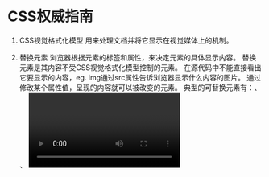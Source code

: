 # CSS权威指南

1. CSS视觉格式化模型
    用来处理文档并将它显示在视觉媒体上的机制。


2. 替换元素
    浏览器根据元素的标签和属性，来决定元素的具体显示内容。
    替换元素是其内容不受CSS视觉格式化模型控制的元素。
    在源代码中不能直接看出它要显示的内容，eg. img通过src属性告诉浏览器显示什么内容的图片。
    通过修改某个属性值，呈现的内容就可以被改变的元素。
    典型的可替换元素有：<img>、 <object>、 <video>、 表单元素：<textarea>、<input>。
    某些元素只在特殊情况下变现为替换元素：<audio>、<canvas>。
    通过css content属性来插入的对象称作匿名可替换元素。

3. 不可替换元素
    不可替换元素是其内容受CSS视觉格式化模型控制的元素。
    在源代码中可以直接看出它要显示的内容。

4. HTML和XHTML中块级元素不能嵌套在内联元素里。
   CSS中对显示元素的嵌套不存在任何限制。

5. display默认值为inline，默认的其内容会显示为行内文本。

6. link标签的ref属性规定当前文档与被链接文档之间的关系。
   多个样式表会合并规则，并将其全部应用于文档。
   多个link标签，样式会合并

7. @import url(sheet.css) 媒体类型
   多个@import样式会全部加载，其中的所有样式规则都会在文档的显示中使用。

8. 兼容新旧浏览器，旧浏览器可能不识别style标签，造成样式规则显示在页面最上端，为了避免这种情况的发生。
   可以使用如下方法兼容新旧浏览器：
   因为浏览器会忽略无法识别的标签，所以可以写成：
   <style><!--
    @import 样式规则路径
    body {

    }
    ...
   -->
   </style>

9. CSS的基本特性是向文档中的一些元素类型应用某些规则。
10. 通配符选择器，类选择器、ID选择器、属性选择器（简单属性选择器， 部分属性选择器、 特定属性选择器）、后代选择器（也叫作包含选择器、上下文选择器）、伪类和伪元素选择器
11. 特殊性规则 对于选择器中给定的各个ID属性值，，加0,1,0,0  对于选择器中给定的各个类属性值、属性选择、伪类，加0,0,1,0 对于选择器中给定的各个元素和伪元素加0,0,0,1 结合符和通配选择器对特殊性没有任何贡献

12. 声明权重的5个级别， 由大到小
    读者的重要声明 创作人员的重要声明 创作人员的正常声明 读者的正常声明 用户代理声明




















